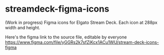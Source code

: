 # streamdeck-figma-icons
(Work in progress) Figma icons for Elgato Stream Deck. Each icon at 288px width and height.

Here's the figma link to the source file, editable by everyone
https://www.figma.com/file/yGGRs2k7sfZiKcx1ACu1WU/stream-deck-icons-figma
